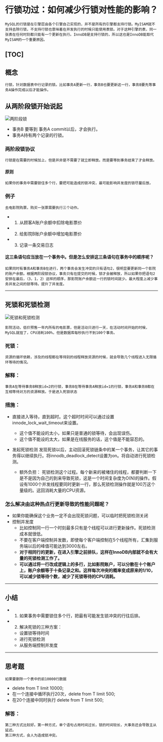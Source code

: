 # 行锁功过：如何减少行锁对性能的影响？
    MySQL的行锁是在引擎层由各个引擎自己实现的，并不是所有的引擎都支持行锁。MyISAM就不支持去除行锁，不支持行锁也意味着在并发执行的时候只能使用表锁。对于这种引擎的表，同一张表在任何时刻都只能有一个更新在执行。InnoDB是支持行锁的，所以这也是InnoDB能取代MyISAM的一个重要原因。
    
[TOC]
---------------------------------

## 概念
    行锁，针对数据表中行记录的锁。比如事务A更新一行，事务B也要更新这一行，事务B要先等事务A操作完成以后才能操作。

## 从两阶段锁开始说起
![两阶段锁](https://github.com/LydiaCai1203/leetcode-practice/blob/master/statics/%E4%B8%A4%E9%98%B6%E6%AE%B5%E9%94%81.jpg)
    
+ 事务B 要等到 事务A commit以后，才会执行。
+ 事务A持有两个记录的行锁。

### 两阶段锁协议
    行锁是在需要的时候加上，但是并非是不需要了就立即释放。而是要等到事务结束了才会释放。
#### 原则
    如果你的事务中需要锁住多个行，要把可能造成的锁冲突，最可能影响并发度的锁尽量后放。
### 例子
    去电影院购票，购买一张票需要执行三个动作。
+ 1. 从顾客A账户余额中扣除电影票价
+ 2. 给影院B账户余额中增加电影票价
+ 3. 记录一条交易日志

#### 这三条语句应当放在一个事务中。但是怎么安排这三条语句在事务中的顺序呢？
    如果同时有事务A和事务B在进行，两个事务会发生冲突的只有语句2，很明显要更新同一个影院的账户余额。根据两阶段锁协议，事务只有在提交的时候，锁才会被释放，所以如果你把语句2安排在最后，（3，1，2）这样的顺序，那影院账户余额这一行的锁时间就少。最大程度上减少事务并发之间的锁等待。提升了并发度。

------------------------
## 死锁和死锁检测
![死锁和死锁检测](https://github.com/LydiaCai1203/leetcode-practice/blob/master/statics/%E6%AD%BB%E9%94%81%E5%92%8C%E6%AD%BB%E9%94%81%E6%A3%80%E6%B5%8B.jpg)

    影院活动，低价预售一年内所有的电影票，但是活动只进行一天，在活动时间开始的时候，MySQL就挂了，CPU消耗100%，但是数据库每秒执行不到100个事务。
### 死锁：
    资源的循环依赖，涉及的线程都在等待别的线程释放资源的时候，就会导致几个线程进入无限循环等待的情况。
### 解释：
    事务A在等待事务B释放id=2的行锁，事务B在等待事务A释放id=1的行锁，事务A和事务B都在互相等待对方的资源释放。于是进入死锁状态
### 措施：
+ 直接进入等待，直到超时。这个超时时间可以通过设置innode_lock_wait_timeout来设置。
    + 这个值不能设的太小，如果只是普通的锁等待，会出现误伤。
    + 这个值不能设的太大，如果是在线服务的话，这个值是不能容忍的。

+ 发起死锁检测
    发现死锁以后，主动回滚死锁链条中的某一个事务，让其它的事务得以继续执行。将innodb_deadlock_detect设置为on。将自动进行死锁检测。
    + 额外负担：
        死锁检测这个过程。每个新来的被堵住的线程，都要判断一下是不是因为自己的到来导致死锁，这是一个时间复杂度为O(N)的操作。假设有1000个并发线程要同时更新一行，那么死锁检测操作就是100万这个量级的。这回消耗大量的CPU资源。

### 怎么解决由这种热点行更新导致的性能问题呢？
+ 如果你能确保这个业务一定不会出现死锁问题，可以临时把死锁检测关闭
+ 控制并发度
    + 比如控制同一行一个时刻最多只有是个线程可以进行更新操作。死锁检测成本就很低。
    + 不要在客户端控制并发数，即使每个客户端控制在5个线程所有，汇集到服务端以后的峰值可能达到3000左右。
    + **对于相同行的更新，在进入引擎之前排队，这样在InnoDB内部就不会有大量的死锁检测工作了。**
    + **可以通过将一行改成逻辑上的多行，比如影院账户，可以分散在十个账户上，账户余额等于十条记录之和。这样每次冲突的概率变成原来的1/10，可以减少锁等待个数，减少了死锁等待的CPU消耗。**

------------------------
## 小结
+ 1. 如果事务中需要锁住多个行，把最有可能发生锁冲突的行往后排。
+ 2. 解决死锁的三种方案：
    + 设置锁等待时间
    + 进行死锁检测
    + 从服务端控制并发度

------------------------
## 思考题
    如果要删除一个表中的前10000行数据
+ delete from T limit 10000;
+ 在一个连接中循环执行20次，delete from T limit 500;
+ 在20个连接中同时执行 delete from T limit 500;

### 解答：
    第二种方式比较好。第一种方式，单个语句占用时间过长，锁的时间较长，大事务还会导致主从延迟。
    第三种方式，会人为造成锁冲突。
